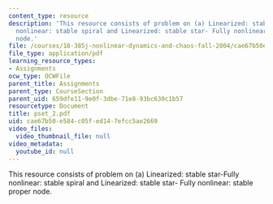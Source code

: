 ```yaml
---
content_type: resource
description: 'This resource consists of problem on (a) Linearized: stable star-Fully
  nonlinear: stable spiral and Linearized: stable star- Fully nonlinear: stable proper
  node.'
file: /courses/18-385j-nonlinear-dynamics-and-chaos-fall-2004/cae67b50e584c05fed147efcc5ae2669_pset_2.pdf
file_type: application/pdf
learning_resource_types:
- Assignments
ocw_type: OCWFile
parent_title: Assignments
parent_type: CourseSection
parent_uid: 659dfe11-9e0f-3dbe-71e8-93bc630c1b57
resourcetype: Document
title: pset_2.pdf
uid: cae67b50-e584-c05f-ed14-7efcc5ae2669
video_files:
  video_thumbnail_file: null
video_metadata:
  youtube_id: null
---
```

This resource consists of problem on (a) Linearized: stable star-Fully nonlinear: stable spiral and Linearized: stable star- Fully nonlinear: stable proper node.

